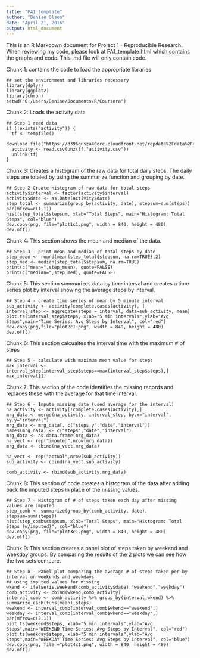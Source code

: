 ```yaml
---
title: "PA1_template"
author: "Denise Olson"
date: "April 21, 2016"
output: html_document
---
```


This is an R Markdown document for Project 1 - Reproducible Research. 
When reviewing my code, please look at PA1_template.html which contains the graphs and code. This .md file will only contain code.

Chunk 1: contains the code to load the appropriate libraries 
```{r, echo=TRUE}
## set the environment and libraries necessary
library(dplyr)
library(ggplot2)
library(chron)
setwd("C:/Users/Denise/Documents/R/Coursera")
```

Chunk 2: Loads the activity data
```{r, echo=TRUE}
## Step 1 read data
if (!exists("activity")) {
  tf <- tempfile()
  download.file("https://d396qusza40orc.cloudfront.net/repdata%2Fdata%2Factivity.zip",tf)
  activity <- read.csv(unz(tf,"activity.csv"))
  unlink(tf)
}
```
Chunk 3: Creates a histogram of the raw data for total daily steps. The daily steps are totaled by using the summarize function and grouping by date. 
```{r, echo=TRUE}
## Step 2 Create histogram of raw data for total steps
activity$interval <- factor(activity$interval)
activity$date <- as.Date(activity$date)
step_total <- summarize(group_by(activity, date), stepsum=sum(steps))
par(mfrow=c(1,1))
hist(step_total$stepsum, xlab="Total Steps", main="Histogram: Total Steps", col="blue")
dev.copy(png, file="plot1c1.png", width = 840, height = 480)
dev.off()
```
Chunk 4: This section shows the mean and median of the data.
```{r, echo=TRUE}
## Step 3 - print mean and median of total steps by date
step_mean <- round(mean(step_total$stepsum, na.rm=TRUE),2)
step_med <- median(step_total$stepsum, na.rm=TRUE)
print(c("mean=",step_mean), quote=FALSE)
print(c("median=",step_med), quote=FALSE)
```

Chunk 5: This section summarizes data by time interval and creates a time series plot by interval showing the average steps by interval. 
```{r, echo=TRUE}
## Step 4 - create time series of mean by 5 minute interval
sub_activity <- activity[complete.cases(activity), ]
interval_step <- aggregate(steps ~ interval, data=sub_activity, mean)
plot.ts(interval_step$steps, xlab="5 min intervals",ylab="Avg Steps",main="Time Series: Avg Steps by Interval", col="red")
dev.copy(png,file="plot2c1.png", width = 840, height = 480)
dev.off()
```
Chunk 6: This section calcualtes the interval time with the maximum # of steps
```{r, echo=TRUE}
## Step 5 - calculate with maximum mean value for steps
max_interval <- interval_step[interval_step$steps==max(interval_step$steps),]
max_interval[1]
```

Chunk 7: This section of the code identifies the missing records and replaces these with the average for that time interval.
```{r, echo=TRUE}
## Step 6 - Impute missing data (used average for the interval)
na_activity <- activity[!complete.cases(activity),]
mrg_data <- merge(na_activity, interval_step, by.x="interval", by.y="interval")
mrg_data <- mrg_data[, c("steps.y","date","interval")]
names(mrg_data) <- c("steps","date","interval")
mrg_data <- as.data.frame(mrg_data)
na_vect <- rep("imputed",nrow(mrg_data))
mrg_data <- cbind(na_vect,mrg_data)

na_vect <- rep("actual",nrow(sub_activity))
sub_activity <- cbind(na_vect,sub_activity)

comb_activity <- rbind(sub_activity,mrg_data)
```

Chunk 8: This section of code creates a histogram of the data after adding back the imputed steps in place of the missing values.
```{r, echo=TRUE}
## Step 7 - Histogram of # of steps taken each day after missing values are imputed
step_comb <- summarize(group_by(comb_activity, date), stepsum=sum(steps))
hist(step_comb$stepsum, xlab="Total Steps", main="Histogram: Total Steps (w/imputed)", col="blue")
dev.copy(png, file="plot3c1.png", width = 840, height = 480)
dev.off()
```

Chunk 9: This section creates a panel plot of steps taken by weekend and weekday groups. By comparing the results of the 2 plots we can see how the two sets compare.
```{r, echo=TRUE, fig.height=6}
## Step 8 - Panel plot comparing the average # of steps taken per by interval on weekends and weekdays
## using imputed values for missing
wkend <- ifelse(is.weekend(comb_activity$date),"weekend","weekday")
comb_activity <- cbind(wkend,comb_activity)
interval_comb <- comb_activity %>% group_by(interval,wkend) %>% summarize_each(funs(mean),steps)
weekend <- interval_comb[interval_comb$wkend=="weekend",]
weekday <- interval_comb[interval_comb$wkend=="weekday",]
par(mfrow=c(2,1))
plot.ts(weekend$steps, xlab="5 min intervals",ylab="Avg Steps",main="WEEKEND Time Series: Avg Steps by Interval", col="red")
plot.ts(weekday$steps, xlab="5 min intervals",ylab="Avg Steps",main="WEEKDAY Time Series: Avg Steps by Interval", col="blue")
dev.copy(png, file ="plot4c1.png", width = 840, height = 480)
dev.off()
```
